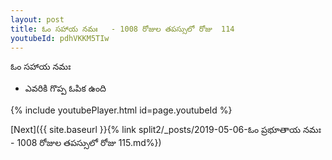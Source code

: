 ```yaml
---
layout: post
title: ఓం సహాయ నమః   - 1008 రోజుల తపస్సులో రోజు  114
youtubeId: pdhVKKM5TIw
---
```

 
 
 ఓం సహాయ నమః  
 
 -  ఎవరికి గొప్ప ఓపిక ఉంది 
 
  
 
  
 
 
 
 
 
 


{% include youtubePlayer.html id=page.youtubeId %}
 
[Next]({{ site.baseurl }}{% link  split2/_posts/2019-05-06-ఓం ప్రభూతాయ నమః   - 1008 రోజుల తపస్సులో రోజు  115.md%})
 
